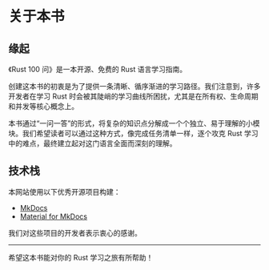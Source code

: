 # 关于本书

## 缘起

《Rust 100 问》是一本开源、免费的 Rust 语言学习指南。

创建这本书的初衷是为了提供一条清晰、循序渐进的学习路径。我们注意到，许多开发者在学习 Rust 时会被其陡峭的学习曲线所困扰，尤其是在所有权、生命周期和并发等核心概念上。

本书通过“一问一答”的形式，将复杂的知识点分解成一个个独立、易于理解的小模块。我们希望读者可以通过这种方式，像完成任务清单一样，逐个攻克 Rust 学习中的难点，最终建立起对这门语言全面而深刻的理解。



## 技术栈

本网站使用以下优秀开源项目构建：

*   [MkDocs](https://www.mkdocs.org/)
*   [Material for MkDocs](https://squidfunk.github.io/mkdocs-material/)

我们对这些项目的开发者表示衷心的感谢。

---

希望这本书能对你的 Rust 学习之旅有所帮助！